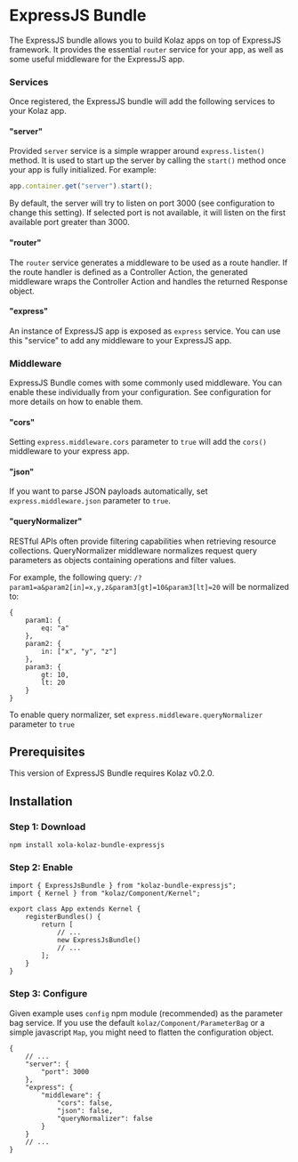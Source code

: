 # ExpressJS Bundle

The ExpressJS bundle allows you to build Kolaz apps on top of ExpressJS framework.
It provides the essential `router` service for your app, as well as some useful middleware for the ExpressJS app.

### Services

Once registered, the ExpressJS bundle will add the following services to your Kolaz app.

#### "server"

Provided `server` service is a simple wrapper around `express.listen()` method.
It is used to start up the server by calling the `start()` method once your app is fully initialized.
For example:

```javascript 1.6
app.container.get("server").start();
```
By default, the server will try to listen on port 3000 (see configuration to change this setting).
If selected port is not available, it will listen on the first available port greater than 3000.

#### "router"

The `router` service generates a middleware to be used as a route handler.
If the route handler is defined as a Controller Action, the generated middleware wraps the Controller Action and handles the returned Response object.

#### "express"

An instance of ExpressJS app is exposed as `express` service.
You can use this "service" to add any middleware to your ExpressJS app.

### Middleware

ExpressJS Bundle comes with some commonly used middleware.
You can enable these individually from your configuration.
See configuration for more details on how to enable them.

#### "cors"

Setting `express.middleware.cors` parameter to `true` will add the `cors()` middleware to your express app.

#### "json"

If you want to parse JSON payloads automatically, set `express.middleware.json` parameter to `true`.

#### "queryNormalizer"

RESTful APIs often provide filtering capabilities when retrieving resource collections.
QueryNormalizer middleware normalizes request query parameters as objects containing operations and filter values.
 
For example, the following query: `/?param1=a&param2[in]=x,y,z&param3[gt]=10&param3[lt]=20` will be normalized to:
```
{
    param1: {
        eq: "a"
    },
    param2: {
        in: ["x", "y", "z"]
    },
    param3: {
        gt: 10,
        lt: 20
    }
}
``` 

To enable query normalizer, set `express.middleware.queryNormalizer` parameter to `true`

## Prerequisites

This version of ExpressJS Bundle requires Kolaz v0.2.0.

## Installation

### Step 1: Download

```shell script
npm install xola-kolaz-bundle-expressjs
```

### Step 2: Enable

```ecmascript 6
import { ExpressJsBundle } from "kolaz-bundle-expressjs";
import { Kernel } from "kolaz/Component/Kernel";

export class App extends Kernel {
    registerBundles() {
        return [
            // ...
            new ExpressJsBundle()
            // ...
        ];
    }
}
```

### Step 3: Configure

Given example uses `config` npm module (recommended) as the parameter bag service.
If you use the default `kolaz/Component/ParameterBag` or a simple javascript `Map`, you might need to flatten the configuration object. 

```json5
{
    // ...
    "server": {
        "port": 3000
    },
    "express": {
        "middleware": {
            "cors": false,
            "json": false,
            "queryNormalizer": false
        }
    }
    // ...
}
```